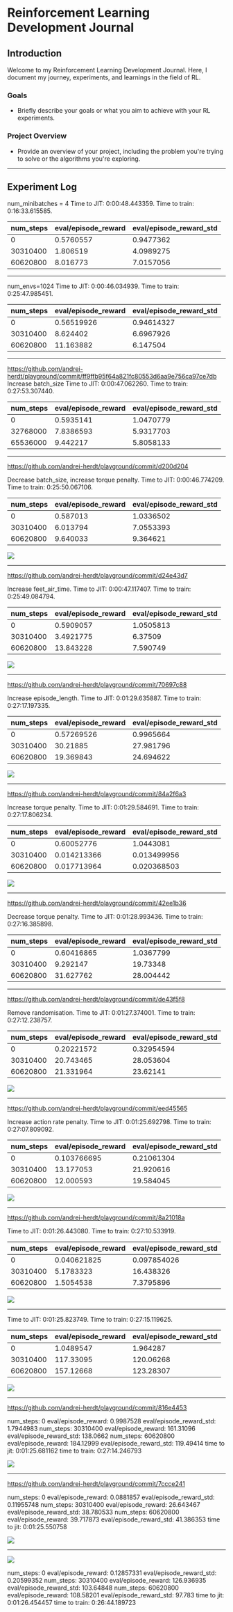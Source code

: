 # Reinforcement Learning Development Journal

## Introduction
Welcome to my Reinforcement Learning Development Journal. Here, I document my journey, experiments, and learnings in the field of RL.

### Goals
- Briefly describe your goals or what you aim to achieve with your RL experiments.

### Project Overview
- Provide an overview of your project, including the problem you're trying to solve or the algorithms you're exploring.

---

## Experiment Log

num_minibatches = 4
Time to JIT: 0:00:48.443359. Time to train: 0:16:33.615585.

| num_steps  | eval/episode_reward | eval/episode_reward_std |
|------------|---------------------|-------------------------|
| 0          | 0.5760557           | 0.9477362               |
| 30310400   | 1.806519            | 4.0989275               |
| 60620800   | 8.016773            | 7.0157056               |

---

num_envs=1024
Time to JIT: 0:00:46.034939. Time to train: 0:25:47.985451.

| num_steps  | eval/episode_reward | eval/episode_reward_std |
|------------|---------------------|-------------------------|
| 0          | 0.56519926          | 0.94614327              |
| 30310400   | 8.624402            | 6.6967926               |
| 60620800   | 11.163882           | 6.147504                |

---

https://github.com/andrei-herdt/playground/commit/ff9ffb95f64a821fc80553d6aa9e756ca97ce7db
Increase batch_size
Time to JIT: 0:00:47.062260. Time to train: 0:27:53.307440.

| num_steps  | eval/episode_reward | eval/episode_reward_std |
|------------|---------------------|-------------------------|
| 0          | 0.5935141           | 1.0470779               |
| 32768000   | 7.8386593           | 5.9317703               |
| 65536000   | 9.442217            | 5.8058133               |


---

https://github.com/andrei-herdt/playground/commit/d200d204

Decrease batch_size, increase torque penalty. Time to JIT: 0:00:46.774209. Time to train: 0:25:50.067106.

| num_steps  | eval/episode_reward | eval/episode_reward_std |
|------------|---------------------|-------------------------|
| 0          | 0.587013            | 1.0336502               |
| 30310400   | 6.013794            | 7.0553393               |
| 60620800   | 9.640033            | 9.364621                |

![](videos/d200d204.gif)

---

https://github.com/andrei-herdt/playground/commit/d24e43d7

Increase feet_air_time. Time to JIT: 0:00:47.117407. Time to train: 0:25:49.084794.

| num_steps  | eval/episode_reward | eval/episode_reward_std |
|------------|---------------------|-------------------------|
| 0          | 0.5909057           | 1.0505813               |
| 30310400   | 3.4921775           | 6.37509                 |
| 60620800   | 13.843228           | 7.590749                |

![](videos/d24e43d7.gif)

---

https://github.com/andrei-herdt/playground/commit/70697c88

Increase episode_length. Time to JIT: 0:01:29.635887. Time to train: 0:27:17.197335.

| num_steps  | eval/episode_reward | eval/episode_reward_std |
|------------|---------------------|-------------------------|
| 0          | 0.57269526          | 0.9965664               |
| 30310400   | 30.21885            | 27.981796               |
| 60620800   | 19.369843           | 24.694622               |

![](videos/70697c88.gif)

---

https://github.com/andrei-herdt/playground/commit/84a2f6a3

Increase torque penalty. Time to JIT: 0:01:29.584691. Time to train: 0:27:17.806234.

| num_steps  | eval/episode_reward | eval/episode_reward_std |
|------------|---------------------|-------------------------|
| 0          | 0.60052776          | 1.0443081               |
| 30310400   | 0.014213366         | 0.013499956             |
| 60620800   | 0.017713964         | 0.020368503             |

![](videos/84a2f6a37.gif)

---

https://github.com/andrei-herdt/playground/commit/42ee1b36

Decrease torque penalty. Time to JIT: 0:01:28.993436. Time to train: 0:27:16.385898.

| num_steps  | eval/episode_reward | eval/episode_reward_std |
|------------|---------------------|-------------------------|
| 0          | 0.60416865          | 1.0367799               |
| 30310400   | 9.292147            | 19.73348                |
| 60620800   | 31.627762           | 28.004442               |

---

https://github.com/andrei-herdt/playground/commit/de43f5f8

Remove randomisation. Time to JIT: 0:01:27.374001. Time to train: 0:27:12.238757.

| num_steps  | eval/episode_reward | eval/episode_reward_std |
|------------|---------------------|-------------------------|
| 0          | 0.20221572          | 0.32954594              |
| 30310400   | 20.743465           | 28.053604               |
| 60620800   | 21.331964           | 23.62141                |

![](videos/de43f5f8.gif)

---

https://github.com/andrei-herdt/playground/commit/eed45565

Increase action rate penalty. Time to JIT: 0:01:25.692798. Time to train: 0:27:07.809092.

| num_steps  | eval/episode_reward | eval/episode_reward_std |
|------------|---------------------|-------------------------|
| 0          | 0.103766695         | 0.21061304              |
| 30310400   | 13.177053           | 21.920616               |
| 60620800   | 12.000593           | 19.584045               |

![](videos/eed45565.gif)

---

https://github.com/andrei-herdt/playground/commit/8a21018a

Time to JIT: 0:01:26.443080. Time to train: 0:27:10.533919.

| num_steps  | eval/episode_reward | eval/episode_reward_std |
|------------|---------------------|-------------------------|
| 0          | 0.040621825         | 0.097854026             |
| 30310400   | 5.1783323           | 16.438326               |
| 60620800   | 1.5054538           | 7.3795896               |

![](videos/8a21018a.gif)

---

Time to JIT: 0:01:25.823749. Time to train: 0:27:15.119625.

| num_steps  | eval/episode_reward | eval/episode_reward_std |
|------------|---------------------|-------------------------|
| 0          | 1.0489547           | 1.964287                |
| 30310400   | 117.33095           | 120.06268               |
| 60620800   | 157.12668           | 123.28307               |

![](videos/836c8228.gif)

---

https://github.com/andrei-herdt/playground/commit/816e4453

num_steps:  0
eval/episode_reward:  0.9987528
eval/episode_reward_std:  1.7944983
num_steps:  30310400
eval/episode_reward:  161.31096
eval/episode_reward_std:  138.0662
num_steps:  60620800
eval/episode_reward:  184.12999
eval/episode_reward_std:  119.49414
time to jit: 0:01:25.681162
time to train: 0:27:14.246793

![](videos/816e4453.gif)

---

https://github.com/andrei-herdt/playground/commit/7ccce241

num_steps:  0 eval/episode_reward:  0.0881857 eval/episode_reward_std:  0.11955748
num_steps:  30310400 eval/episode_reward:  26.643467 eval/episode_reward_std:  38.780533
num_steps:  60620800 eval/episode_reward:  39.717873 eval/episode_reward_std:  41.386353
time to jit: 0:01:25.550758

![](videos/7ccce241.gif)

---

![](https://github.com/andrei-herdt/playground/commit/c49259b7)

num_steps:  0 eval/episode_reward:  0.12857331 eval/episode_reward_std:  0.20599352
num_steps:  30310400 eval/episode_reward:  126.936935 eval/episode_reward_std:  103.64848
num_steps:  60620800 eval/episode_reward:  108.58201 eval/episode_reward_std:  97.783
time to jit: 0:01:26.454457 time to train: 0:26:44.189723
